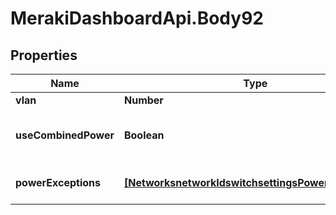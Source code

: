 # MerakiDashboardApi.Body92

## Properties
Name | Type | Description | Notes
------------ | ------------- | ------------- | -------------
**vlan** | **Number** | Management VLAN | [optional] 
**useCombinedPower** | **Boolean** | The use Combined Power as the default behavior of secondary power supplies on supported devices. | [optional] 
**powerExceptions** | [**[NetworksnetworkIdswitchsettingsPowerExceptions]**](NetworksnetworkIdswitchsettingsPowerExceptions.md) | Exceptions on a per switch basis to \&quot;useCombinedPower\&quot; | [optional] 
